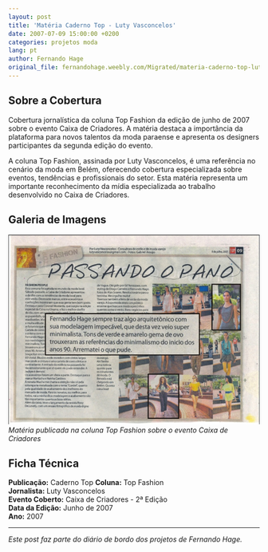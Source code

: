 ```yaml
---
layout: post
title: 'Matéria Caderno Top - Luty Vasconcelos'
date: 2007-07-09 15:00:00 +0200
categories: projetos moda
lang: pt
author: Fernando Hage
original_file: fernandohage.weebly.com/Migrated/materia-caderno-top-luty-vasconcelos.html
---
```


## Sobre a Cobertura

Cobertura jornalística da coluna Top Fashion da edição de junho de 2007 sobre o evento Caixa de Criadores. A matéria destaca a importância da plataforma para novos talentos da moda paraense e apresenta os designers participantes da segunda edição do evento.

A coluna Top Fashion, assinada por Luty Vasconcelos, é uma referência no cenário da moda em Belém, oferecendo cobertura especializada sobre eventos, tendências e profissionais do setor. Esta matéria representa um importante reconhecimento da mídia especializada ao trabalho desenvolvido no Caixa de Criadores.

## Galeria de Imagens

![Matéria Caderno Top - Luty Vasconcelos](/assets/images/materia-caderno-top-luty-vasconcelos-01.jpg)
*Matéria publicada na coluna Top Fashion sobre o evento Caixa de Criadores*

## Ficha Técnica

**Publicação:** Caderno Top
**Coluna:** Top Fashion  
**Jornalista:** Luty Vasconcelos  
**Evento Coberto:** Caixa de Criadores - 2ª Edição  
**Data da Edição:** Junho de 2007  
**Ano:** 2007

---

*Este post faz parte do diário de bordo dos projetos de Fernando Hage.*
